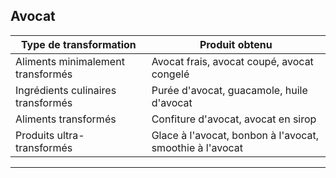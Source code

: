 ## Avocat

| **Type de transformation**         | **Produit obtenu**                                       |
| ---------------------------------- | -------------------------------------------------------- |
| Aliments minimalement transformés  | Avocat frais, avocat coupé, avocat congelé               |
| Ingrédients culinaires transformés | Purée d'avocat, guacamole, huile d'avocat                |
| Aliments transformés               | Confiture d'avocat, avocat en sirop                      |
| Produits ultra-transformés         | Glace à l'avocat, bonbon à l'avocat, smoothie à l'avocat |

---
